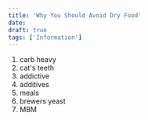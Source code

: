 ```yaml
---
title: 'Why You Should Avoid Dry Food'
date: 
draft: true
tags: ['Information']
---
```


1.  carb heavy
2.  cat's teeth
3.  addictive
4.  additives
5.  meals
6.  brewers yeast
7.  MBM